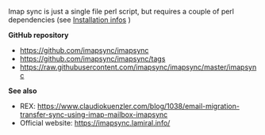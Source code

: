 Imap sync is just a single file perl script, but requires a couple of perl dependencies (see [Installation infos](https://imapsync.lamiral.info/INSTALL.d/INSTALL.Ubuntu.txt) )

**GitHub repository**
* https://github.com/imapsync/imapsync
* https://github.com/imapsync/imapsync/tags
* https://raw.githubusercontent.com/imapsync/imapsync/master/imapsync

**See also**
* REX: https://www.claudiokuenzler.com/blog/1038/email-migration-transfer-sync-using-imap-mailbox-imapsync
* Official website: https://imapsync.lamiral.info/
